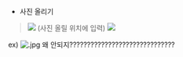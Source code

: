 
 - 사진 올리기
> ![](/파일폴더이름/올릴사진이름.jpg) (사진 올릴 위치에 입력)
![](/이미지파일/지구사진.jpg)

 ex)
 ![.jpg](/C:/Users/dw-004/Desktop/지구사진.jpg) 왜 안되지??????????????????????????????